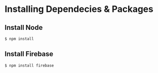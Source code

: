 # Installing Dependecies & Packages


## Install Node

```
$ npm install
```

## Install Firebase
```
$ npm install firebase
```
